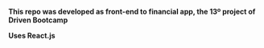 **This repo was developed as front-end to financial app, the 13º project of Driven Bootcamp**

**Uses React.js**